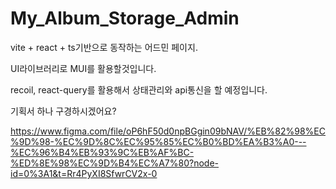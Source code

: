 ﻿# My_Album_Storage_Admin

vite + react + ts기반으로 동작하는 어드민 페이지.

UI라이브러리로 MUI를 활용할것입니다.

recoil, react-query를 활용해서 상태관리와 api통신을 할 예정입니다.

기획서 하나 구경하시겠어요?

https://www.figma.com/file/oP6hF50d0npBGgin09bNAV/%EB%82%98%EC%9D%98-%EC%9D%8C%EC%95%85%EC%B0%BD%EA%B3%A0---%EC%96%B4%EB%93%9C%EB%AF%BC-%ED%8E%98%EC%9D%B4%EC%A7%80?node-id=0%3A1&t=Rr4PyXI8SfwrCV2x-0
